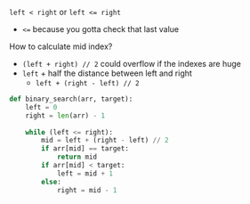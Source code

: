 `left < right` or `left <= right`
* `<=` because you gotta check that last value


How to calculate mid index?
* `(left + right) // 2` could overflow if the indexes are huge
* `left` + half the distance between left and right
    * `left + (right - left) // 2`

```python
def binary_search(arr, target):
    left = 0
    right = len(arr) - 1
    
    while (left <= right):
        mid = left + (right - left) // 2
        if arr[mid] == target:
            return mid
        if arr[mid] < target:
            left = mid + 1
        else:
            right = mid - 1
```
